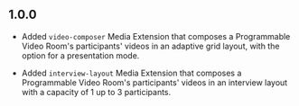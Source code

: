 ## 1.0.0

* Added `video-composer` Media Extension that composes a Programmable Video Room's participants' videos in an adaptive grid layout, with the option for a presentation mode.

* Added `interview-layout` Media Extension that composes a Programmable Video Room's participants' videos in an interview layout with a capacity of 1 up to 3 participants.